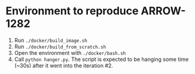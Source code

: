 Environment to reproduce ARROW-1282
===================================

1. Run `./docker/build_image.sh`
2. Run `./docker/build_from_scratch.sh`
3. Open the environment with `./docker/bash.sh`
4. Call `python hanger.py`. The script is expected to be hanging some time (~30s)
   after it went into the iteration #2.
